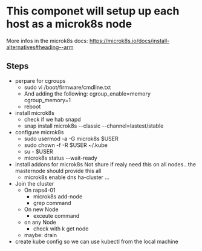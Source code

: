 # This componet will setup up each host as a microk8s node

More infos in the microk8s docs: https://microk8s.io/docs/install-alternatives#heading--arm

## Steps

- perpare for cgroups
  - sudo vi /boot/firmware/cmdline.txt
  - And adding the following:
        cgroup_enable=memory cgroup_memory=1
  - reboot
- install microk8s
  - check if we hab snapd
  - snap install microk8s --classic --channel=lastest/stable
- configure microk8s
    - sudo usermod -a -G microk8s $USER
    - sudo chown -f -R $USER ~/.kube
    - su - $USER
    - microk8s status --wait-ready
- install addons for microk8s
    Not shure if realy need this on all nodes.. the masternode should provide this all
  - microk8s enable dns ha-cluster ...
- Join the cluster
  - On raps4-01 
    - microk8s add-node
    - grep command
  - On new Node
    - exceute command
  - on any Node
    - check with k get node
  - maybe: drain
- create kube config so we can use kubectl from the local machine






